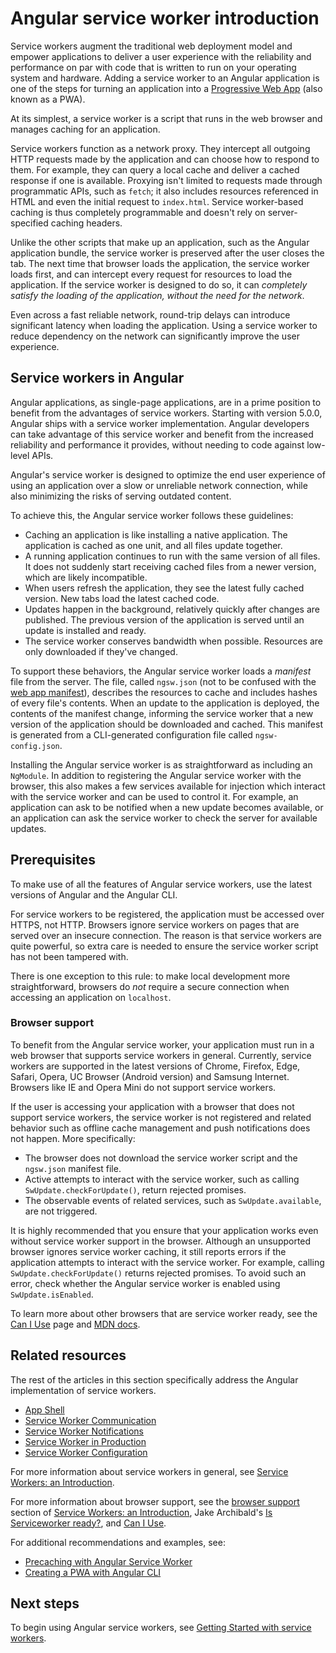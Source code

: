 # Angular service worker introduction

Service workers augment the traditional web deployment model and empower applications to deliver a user experience with the reliability and performance on par with code that is written to run on your operating system and hardware. Adding a service worker to an Angular application is one of the steps for turning an application into a [Progressive Web App](https://developers.google.com/web/progressive-web-apps/) (also known as a PWA).

At its simplest, a service worker is a script that runs in the web browser and manages caching for an application.

Service workers function as a network proxy. They intercept all outgoing HTTP requests made by the application and can choose how to respond to them. For example, they can query a local cache and deliver a cached response if one is available. Proxying isn't limited to requests made through programmatic APIs, such as `fetch`; it also includes resources referenced in HTML and even the initial request to `index.html`. Service worker-based caching is thus completely programmable and doesn't rely on server-specified caching headers.

Unlike the other scripts that make up an application, such as the Angular application bundle, the service worker is preserved after the user closes the tab. The next time that browser loads the application, the service worker loads first, and can intercept every request for resources to load the application. If the service worker is designed to do so, it can *completely satisfy the loading of the application, without the need for the network*.

Even across a fast reliable network, round-trip delays can introduce significant latency when loading the application. Using a service worker to reduce dependency on the network can significantly improve the user experience.


## Service workers in Angular

Angular applications, as single-page applications, are in a prime position to benefit from the advantages of service workers. Starting with version 5.0.0, Angular ships with a service worker implementation. Angular developers can take advantage of this service worker and benefit from the increased reliability and performance it provides, without needing to code against low-level APIs.

Angular's service worker is designed to optimize the end user experience of using an application over a slow or unreliable network connection, while also minimizing the risks of serving outdated content.

To achieve this, the Angular service worker follows these guidelines:

* Caching an application is like installing a native application. The application is cached as one unit, and all files update together.
* A running application continues to run with the same version of all files. It does not suddenly start receiving cached files from a newer version, which are likely incompatible.
* When users refresh the application, they see the latest fully cached version. New tabs load the latest cached code.
* Updates happen in the background, relatively quickly after changes are published. The previous version of the application is served until an update is installed and ready.
* The service worker conserves bandwidth when possible. Resources are only downloaded if they've changed.

To support these behaviors, the Angular service worker loads a *manifest* file from the server. The file, called `ngsw.json` (not to be confused with the [web app manifest](https://developer.mozilla.org/en-US/docs/Web/Manifest)), describes the resources to cache and includes hashes of every file's contents. When an update to the application is deployed, the contents of the manifest change, informing the service worker that a new version of the application should be downloaded and cached. This manifest is generated from a CLI-generated configuration file called `ngsw-config.json`.

Installing the Angular service worker is as straightforward as including an `NgModule`. In addition to registering the Angular service worker with the browser, this also makes a few services available for injection which interact with the service worker and can be used to control it. For example, an application can ask to be notified when a new update becomes available, or an application can ask the service worker to check the server for available updates.

## Prerequisites

To make use of all the features of Angular service workers, use the latest versions of Angular and the Angular CLI.

For service workers to be registered, the application must be accessed over HTTPS, not HTTP.
Browsers ignore service workers on pages that are served over an insecure connection.
The reason is that service workers are quite powerful, so extra care is needed to ensure the service worker script has not been tampered with.

There is one exception to this rule: to make local development more straightforward, browsers do _not_ require a secure connection when accessing an application on `localhost`.

### Browser support

To benefit from the Angular service worker, your application must run in a web browser that supports service workers in general.
Currently, service workers are supported in the latest versions of Chrome, Firefox, Edge, Safari, Opera, UC Browser (Android version) and Samsung Internet.
Browsers like IE and Opera Mini do not support service workers.

If the user is accessing your application with a browser that does not support service workers, the service worker is not registered and related behavior such as offline cache management and push notifications does not happen.
More specifically:

* The browser does not download the service worker script and the `ngsw.json` manifest file.
* Active attempts to interact with the service worker, such as calling `SwUpdate.checkForUpdate()`, return rejected promises.
* The observable events of related services, such as `SwUpdate.available`, are not triggered.

It is highly recommended that you ensure that your application works even without service worker support in the browser.
Although an unsupported browser ignores service worker caching, it still reports errors if the application attempts to interact with the service worker.
For example, calling `SwUpdate.checkForUpdate()` returns rejected promises.
To avoid such an error, check whether the Angular service worker is enabled using `SwUpdate.isEnabled`.

To learn more about other browsers that are service worker ready, see the [Can I Use](https://caniuse.com/#feat=serviceworkers) page and [MDN docs](https://developer.mozilla.org/en-US/docs/Web/API/Service_Worker_API).


## Related resources

The rest of the articles in this section specifically address the Angular implementation of service workers.

* [App Shell](guide/app-shell)
* [Service Worker Communication](guide/service-worker-communications)
* [Service Worker Notifications](guide/service-worker-notifications)
* [Service Worker in Production](guide/service-worker-devops)
* [Service Worker Configuration](guide/service-worker-config)

For more information about service workers in general, see [Service Workers: an Introduction](https://developers.google.com/web/fundamentals/primers/service-workers/).

For more information about browser support, see the [browser support](https://developers.google.com/web/fundamentals/primers/service-workers/#browser_support) section of [Service Workers: an Introduction](https://developers.google.com/web/fundamentals/primers/service-workers/), Jake Archibald's [Is Serviceworker ready?](https://jakearchibald.github.io/isserviceworkerready/), and
[Can I Use](https://caniuse.com/serviceworkers).

For additional recommendations and examples, see:

* [Precaching with Angular Service Worker](https://web.dev/precaching-with-the-angular-service-worker/)
* [Creating a PWA with Angular CLI](https://web.dev/creating-pwa-with-angular-cli/)

## Next steps

To begin using Angular service workers, see [Getting Started with service workers](guide/service-worker-getting-started).
